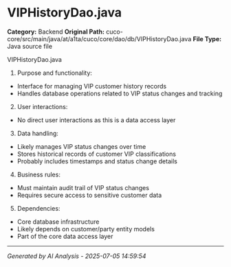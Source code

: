 # VIPHistoryDao.java

**Category:** Backend
**Original Path:** cuco-core/src/main/java/at/a1ta/cuco/core/dao/db/VIPHistoryDao.java
**File Type:** Java source file

VIPHistoryDao.java
1. Purpose and functionality:
- Interface for managing VIP customer history records
- Handles database operations related to VIP status changes and tracking

2. User interactions:
- No direct user interactions as this is a data access layer

3. Data handling:
- Likely manages VIP status changes over time
- Stores historical records of customer VIP classifications
- Probably includes timestamps and status change details

4. Business rules:
- Must maintain audit trail of VIP status changes
- Requires secure access to sensitive customer data

5. Dependencies:
- Core database infrastructure
- Likely depends on customer/party entity models
- Part of the core data access layer

---
*Generated by AI Analysis - 2025-07-05 14:59:54*
